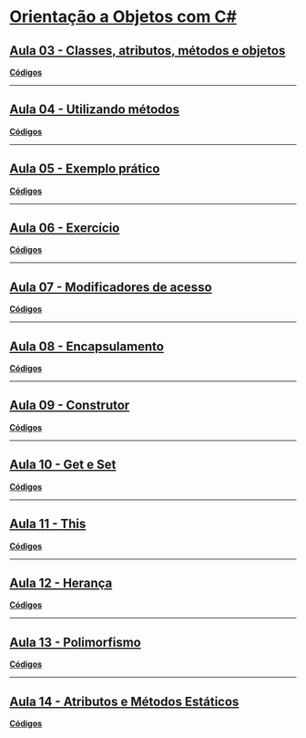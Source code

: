 # <a href="https://youtube.com/playlist?list=PLWXw8Gu52TRKlAqSfkdhSTPtAfAcYko5E">Orientação a Objetos com C#</a>

## <a href="https://youtu.be/dARHRw1d0qI">Aula 03 - Classes, atributos, métodos e objetos</a>

**<a href="./Aulas/03">Códigos</a>**

---

## <a href="https://youtu.be/4q3hzqFA8bo">Aula 04 - Utilizando métodos</a>

**<a href="./Aulas/04">Códigos</a>**

---

## <a href="https://youtu.be/xArbuUcIEBw">Aula 05 - Exemplo prático</a>

**<a href="./Aulas/05">Códigos</a>**

---

## <a href="https://youtu.be/MezRH7djLPo">Aula 06 - Exercício</a>

**<a href="./Aulas/06">Códigos</a>**

---

## <a href="https://youtu.be/qBuDyaTFvlQ">Aula 07 - Modificadores de acesso</a>

**<a href="./Aulas/07">Códigos</a>**

---

## <a href="https://youtu.be/oXz53h2cqjE">Aula 08 - Encapsulamento</a>

**<a href="./Aulas/08">Códigos</a>**

---

## <a href="https://youtu.be/RLgS_yLMmxw">Aula 09 - Construtor</a>

**<a href="./Aulas/09">Códigos</a>**

---

## <a href="https://youtu.be/OCRz0LnTlcY">Aula 10 - Get e Set</a>

**<a href="./Aulas/10">Códigos</a>**

---

## <a href="https://youtu.be/1y0Oq-S0uO4">Aula 11 - This</a>

**<a href="./Aulas/11">Códigos</a>**

---

## <a href="https://youtu.be/le8DIPlN2ic">Aula 12 - Herança</a>

**<a href="./Aulas/12">Códigos</a>**

---

## <a href="https://youtu.be/JjIqcPyVO0o">Aula 13 - Polimorfismo</a>

**<a href="./Aulas/13">Códigos</a>**

---

## <a href="https://youtu.be/69v1RXUFawc">Aula 14 - Atributos e Métodos Estáticos</a>

**<a href="./Aulas/14">Códigos</a>**
